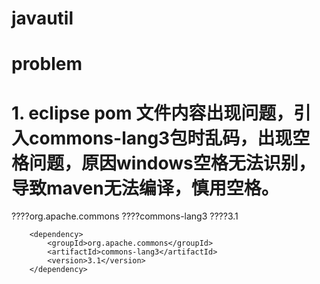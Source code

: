 # javautil
# problem
# 1. eclipse pom 文件内容出现问题，引入commons-lang3包时乱码，出现空格问题，原因windows空格无法识别，导致maven无法编译，慎用空格。
<dependency>
		????<groupId>org.apache.commons</groupId>
		????<artifactId>commons-lang3</artifactId>
		????<version>3.1</version>
		</dependency>
		
		<dependency>
			<groupId>org.apache.commons</groupId>
			<artifactId>commons-lang3</artifactId>
			<version>3.1</version>
		</dependency> 